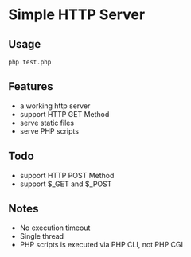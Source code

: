 # Simple HTTP Server

## Usage
```
php test.php
```

## Features
* a working http server
* support HTTP GET Method
* serve static files
* serve PHP scripts

## Todo
* support HTTP POST Method
* support $_GET and $_POST

## Notes
* No execution timeout
* Single thread
* PHP scripts is executed via PHP CLI, not PHP CGI
